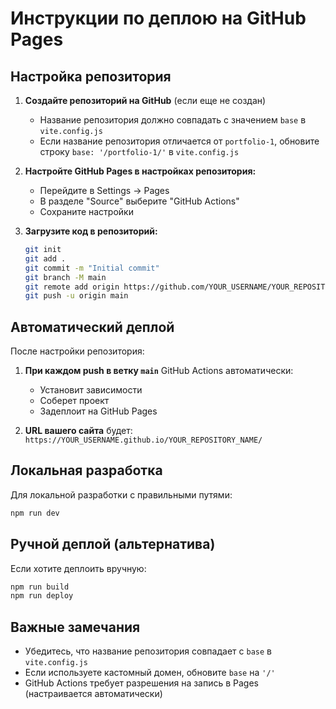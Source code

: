 # Инструкции по деплою на GitHub Pages

## Настройка репозитория

1. **Создайте репозиторий на GitHub** (если еще не создан)
   - Название репозитория должно совпадать с значением `base` в `vite.config.js`
   - Если название репозитория отличается от `portfolio-1`, обновите строку `base: '/portfolio-1/'` в `vite.config.js`

2. **Настройте GitHub Pages в настройках репозитория:**
   - Перейдите в Settings → Pages
   - В разделе "Source" выберите "GitHub Actions"
   - Сохраните настройки

3. **Загрузите код в репозиторий:**
   ```bash
   git init
   git add .
   git commit -m "Initial commit"
   git branch -M main
   git remote add origin https://github.com/YOUR_USERNAME/YOUR_REPOSITORY_NAME.git
   git push -u origin main
   ```

## Автоматический деплой

После настройки репозитория:

1. **При каждом push в ветку `main`** GitHub Actions автоматически:
   - Установит зависимости
   - Соберет проект
   - Задеплоит на GitHub Pages

2. **URL вашего сайта** будет: `https://YOUR_USERNAME.github.io/YOUR_REPOSITORY_NAME/`

## Локальная разработка

Для локальной разработки с правильными путями:

```bash
npm run dev
```

## Ручной деплой (альтернатива)

Если хотите деплоить вручную:

```bash
npm run build
npm run deploy
```

## Важные замечания

- Убедитесь, что название репозитория совпадает с `base` в `vite.config.js`
- Если используете кастомный домен, обновите `base` на `'/'`
- GitHub Actions требует разрешения на запись в Pages (настраивается автоматически)
